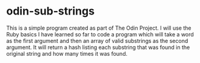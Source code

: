 # odin-sub-strings
This is a simple program created as part of The Odin Project. I will use the Ruby basics I have learned so far to code a program which will take a word as the first argument and then an array of valid substrings as the second argument. It will return a hash listing each substring that was found in the original string and how many times it was found.